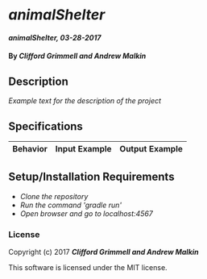 # _animalShelter_

#### _animalShelter, 03-28-2017_

#### By _**Clifford Grimmell and Andrew Malkin**_

## Description
_Example text for the description of the project_


## Specifications

| Behavior                   | Input Example     | Output Example    |
| -------------------------- | -----------------:| -----------------:|



## Setup/Installation Requirements

* _Clone the repository_
* _Run the command 'gradle run'_
* _Open browser and go to localhost:4567_


### License

Copyright (c) 2017 **_Clifford Grimmell and Andrew Malkin_**

This software is licensed under the MIT license.
